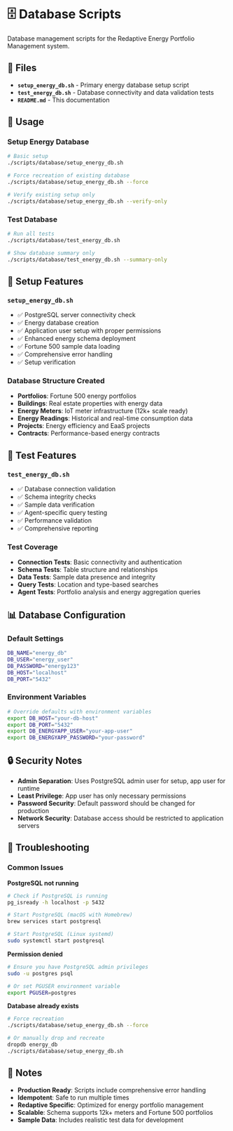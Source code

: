 # 🗄️ Database Scripts

Database management scripts for the Redaptive Energy Portfolio Management system.

## 📁 Files

- **`setup_energy_db.sh`** - Primary energy database setup script
- **`test_energy_db.sh`** - Database connectivity and data validation tests
- **`README.md`** - This documentation

## 🚀 Usage

### **Setup Energy Database**
```bash
# Basic setup
./scripts/database/setup_energy_db.sh

# Force recreation of existing database
./scripts/database/setup_energy_db.sh --force

# Verify existing setup only
./scripts/database/setup_energy_db.sh --verify-only
```

### **Test Database**
```bash
# Run all tests
./scripts/database/test_energy_db.sh

# Show database summary only
./scripts/database/test_energy_db.sh --summary-only
```

## 🔧 Setup Features

### **`setup_energy_db.sh`**
- ✅ PostgreSQL server connectivity check
- ✅ Energy database creation
- ✅ Application user setup with proper permissions
- ✅ Enhanced energy schema deployment
- ✅ Fortune 500 sample data loading
- ✅ Comprehensive error handling
- ✅ Setup verification

### **Database Structure Created**
- **Portfolios**: Fortune 500 energy portfolios
- **Buildings**: Real estate properties with energy data
- **Energy Meters**: IoT meter infrastructure (12k+ scale ready)
- **Energy Readings**: Historical and real-time consumption data
- **Projects**: Energy efficiency and EaaS projects
- **Contracts**: Performance-based energy contracts

## 🧪 Test Features

### **`test_energy_db.sh`**
- ✅ Database connection validation
- ✅ Schema integrity checks
- ✅ Sample data verification
- ✅ Agent-specific query testing
- ✅ Performance validation
- ✅ Comprehensive reporting

### **Test Coverage**
- **Connection Tests**: Basic connectivity and authentication
- **Schema Tests**: Table structure and relationships
- **Data Tests**: Sample data presence and integrity
- **Query Tests**: Location and type-based searches
- **Agent Tests**: Portfolio analysis and energy aggregation queries

## 📊 Database Configuration

### **Default Settings**
```bash
DB_NAME="energy_db"
DB_USER="energy_user" 
DB_PASSWORD="energy123"
DB_HOST="localhost"
DB_PORT="5432"
```

### **Environment Variables**
```bash
# Override defaults with environment variables
export DB_HOST="your-db-host"
export DB_PORT="5432"
export DB_ENERGYAPP_USER="your-app-user"
export DB_ENERGYAPP_PASSWORD="your-password"
```

## 🔒 Security Notes

- **Admin Separation**: Uses PostgreSQL admin user for setup, app user for runtime
- **Least Privilege**: App user has only necessary permissions
- **Password Security**: Default password should be changed for production
- **Network Security**: Database access should be restricted to application servers

## 🚨 Troubleshooting

### **Common Issues**

**PostgreSQL not running**
```bash
# Check if PostgreSQL is running
pg_isready -h localhost -p 5432

# Start PostgreSQL (macOS with Homebrew)
brew services start postgresql

# Start PostgreSQL (Linux systemd)
sudo systemctl start postgresql
```

**Permission denied**
```bash
# Ensure you have PostgreSQL admin privileges
sudo -u postgres psql

# Or set PGUSER environment variable
export PGUSER=postgres
```

**Database already exists**
```bash
# Force recreation
./scripts/database/setup_energy_db.sh --force

# Or manually drop and recreate
dropdb energy_db
./scripts/database/setup_energy_db.sh
```

## 📝 Notes

- **Production Ready**: Scripts include comprehensive error handling
- **Idempotent**: Safe to run multiple times
- **Redaptive Specific**: Optimized for energy portfolio management
- **Scalable**: Schema supports 12k+ meters and Fortune 500 portfolios
- **Sample Data**: Includes realistic test data for development